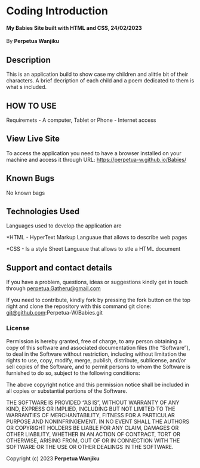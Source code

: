 # Coding Introduction
#### My Babies Site built with HTML and CSS, 24/02/2023 #### 

By **Perpetua Wanjiku**

## Description
This is an application build to show case my children and alittle bit of their characters. A brief decription of each child and a poem dedicated to them is what s included.

## HOW  TO USE
Requiremets
     - A computer, Tablet or Phone
     - Internet access

## View Live Site

To access the application you need to have a browser installed on your machine and access it through URL: https://perpetua-w.github.io/Babies/

## Known Bugs
No known bags

## Technologies Used
Languages used to develop the application are 

*HTML - HyperText Markup Languaue that allows to describe web pages

*CSS - Is a style Sheet Languaue that allows to stle a HTML document

## Support and contact details
If you have a problem, questions, ideas or suggestions kindly get in touch through perpetua.Gatheru@gmail.com

If you need to contribute, kindly fork by pressing the fork button on the top right and clone the repository with this command
  git clone: git@github.com:Perpetua-W/Babies.git

### License
Permission is hereby granted, free of charge, to any person obtaining a copy of this software and associated documentation files (the “Software”), to deal in the Software without restriction, including without limitation the rights to use, copy, modify, merge, publish, distribute, sublicense, and/or sell copies of the Software, and to permit persons to whom the Software is furnished to do so, subject to the following conditions:

The above copyright notice and this permission notice shall be included in all copies or substantial portions of the Software.

THE SOFTWARE IS PROVIDED “AS IS”, WITHOUT WARRANTY OF ANY KIND, EXPRESS OR IMPLIED, INCLUDING BUT NOT LIMITED TO THE WARRANTIES OF MERCHANTABILITY, FITNESS FOR A PARTICULAR PURPOSE AND NONINFRINGEMENT. IN NO EVENT SHALL THE AUTHORS OR COPYRIGHT HOLDERS BE LIABLE FOR ANY CLAIM, DAMAGES OR OTHER LIABILITY, WHETHER IN AN ACTION OF CONTRACT, TORT OR OTHERWISE, ARISING FROM, OUT OF OR IN CONNECTION WITH THE SOFTWARE OR THE USE OR OTHER DEALINGS IN THE SOFTWARE.

Copyright (c) 2023 **Perpetua Wanjiku**
  